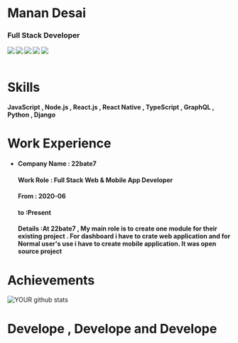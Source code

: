 # Manan Desai
### Full Stack Developer
<a href=https://www.facebook.com/manan.desai.1811/> <img align="left" src="https://img.icons8.com/color/48/000000/facebook-new.png"></img></a>


<a href=https://www.linkedin.com/feed/update/urn:li:activity:6690222609323323392/ > <img align="left" src="https://img.icons8.com/color/48/000000/linkedin.png"></img></a>


<a href=https://twitter.com/developtheweb_ > <img align="left" src="https://img.icons8.com/color/48/000000/twitter.png"></img></a>


<a href=https://www.instagram.com/_manandesai_ > <img align="left" src="https://img.icons8.com/color/48/000000/instagram-new.png"></img></a>


<a href=https://medium.com/@MananDe67590352 > <img align="left" src="https://img.icons8.com/color/48/000000/medium-monogram.png"></img></a>

<br />
<br />

# Skills

<h4>JavaScript , Node.js , React.js , React Native , TypeScript , GraphQL , Python , Django</h4>

# Work Experience

<ul>
<li><h4> Company Name : 22bate7 </h4> 
  <h4> Work Role : Full Stack Web & Mobile App Developer</h4> 
  <h4> From : 2020-06 </h4> 
  <h4> to :Present </h4> 
  <h4> Details :At 22bate7 , My main role is to create one module for their existing project . For dashboard i have to crate web application and for Normal user's use i have to create mobile application. It was open source project </h4> 
</li></ul>



# Achievements

![YOUR github stats](https://github-readme-stats.vercel.app/api?username=MananDesai54)


# Develope , Develope and Develope
